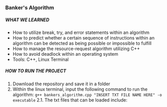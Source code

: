 ### Banker's Algorithm

##### WHAT WE LEARNED
* How to utilize break, try, and error statements within an algorithm
* How to predict whether a certain sequence of instructions within an algorithm can be detected as being possible or impossible to fulfill
* How to manage the resource-request algorithm utilizing C++
* How to avoid deadlock within an operating system
* Tools: C++, Linux Terminal

##### HOW TO RUN THE PROJECT
1. Download the repository and save it in a folder
2. Within the linux terminal, input the following command to run the algorithm: `g++ bankers_algorithm.cpp "INSERT TXT FILE NAME HERE" -o executable`
2.1. The txt files that can be loaded include: 
